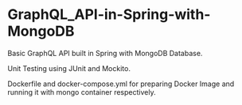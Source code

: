 # GraphQL_API-in-Spring-with-MongoDB
Basic GraphQL API built in Spring with MongoDB Database.

Unit Testing using JUnit and Mockito.

Dockerfile and docker-compose.yml for preparing Docker Image and running it with mongo container respectively.
